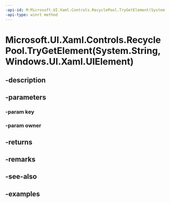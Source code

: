 ```yaml
---
-api-id: M:Microsoft.UI.Xaml.Controls.RecyclePool.TryGetElement(System.String,Windows.UI.Xaml.UIElement)
-api-type: winrt method
---
```


# Microsoft.UI.Xaml.Controls.RecyclePool.TryGetElement(System.String,Windows.UI.Xaml.UIElement)

<!--
public Windows.UI.Xaml.UIElement TryGetElement (string key, Windows.UI.Xaml.UIElement owner);
-->


## -description

## -parameters

### -param key

### -param owner

## -returns

## -remarks

## -see-also

## -examples


